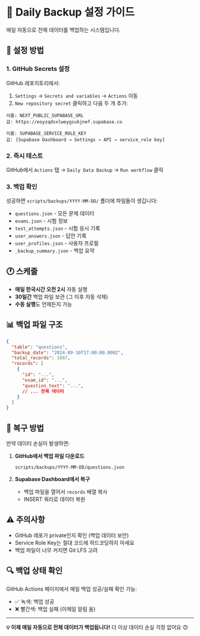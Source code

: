 # 📅 Daily Backup 설정 가이드

매일 자동으로 전체 데이터를 백업하는 시스템입니다.

## 🔧 설정 방법

### 1. GitHub Secrets 설정

GitHub 레포지토리에서:
1. `Settings` → `Secrets and variables` → `Actions` 이동
2. `New repository secret` 클릭하고 다음 두 개 추가:

```
이름: NEXT_PUBLIC_SUPABASE_URL
값: https://eoyzqdsxlweygsukjnef.supabase.co

이름: SUPABASE_SERVICE_ROLE_KEY  
값: [Supabase Dashboard → Settings → API → service_role key]
```

### 2. 즉시 테스트

GitHub에서 `Actions` 탭 → `Daily Data Backup` → `Run workflow` 클릭

### 3. 백업 확인

성공하면 `scripts/backups/YYYY-MM-DD/` 폴더에 파일들이 생깁니다:
- `questions.json` - 모든 문제 데이터
- `exams.json` - 시험 정보
- `test_attempts.json` - 시험 응시 기록
- `user_answers.json` - 답안 기록
- `user_profiles.json` - 사용자 프로필
- `_backup_summary.json` - 백업 요약

## 🕐 스케줄

- **매일 한국시간 오전 2시** 자동 실행
- **30일간** 백업 파일 보관 (그 이후 자동 삭제)
- **수동 실행**도 언제든지 가능

## 📊 백업 파일 구조

```json
{
  "table": "questions",
  "backup_date": "2024-09-10T17:00:00.000Z",
  "total_records": 1887,
  "records": [
    {
      "id": "...",
      "exam_id": "...",
      "question_text": "...",
      // ... 전체 데이터
    }
  ]
}
```

## 🚨 복구 방법

만약 데이터 손실이 발생하면:

1. **GitHub에서 백업 파일 다운로드**
   ```
   scripts/backups/YYYY-MM-DD/questions.json
   ```

2. **Supabase Dashboard에서 복구**
   - 백업 파일을 열어서 `records` 배열 복사
   - INSERT 쿼리로 데이터 복원

## ⚠️ 주의사항

- GitHub 레포가 private인지 확인 (백업 데이터 보안)
- Service Role Key는 절대 코드에 하드코딩하지 마세요
- 백업 파일이 너무 커지면 Git LFS 고려

## 🔍 백업 상태 확인

GitHub Actions 페이지에서 매일 백업 성공/실패 확인 가능:
- ✅ 녹색: 백업 성공
- ❌ 빨간색: 백업 실패 (이메일 알림 옴)

---

**💡 이제 매일 자동으로 전체 데이터가 백업됩니다!** 더 이상 데이터 손실 걱정 없어요 😊